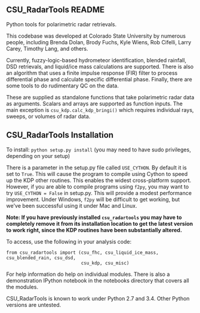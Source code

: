 CSU_RadarTools README
---------------------
Python tools for polarimetric radar retrievals.

This codebase was developed at Colorado State University by numerous people,
including Brenda Dolan, Brody Fuchs, Kyle Wiens, Rob Cifelli, Larry Carey, Timothy Lang,
and others.

Currently, fuzzy-logic-based hydrometeor identification, blended rainfall,
DSD retrievals, and liquid/ice mass calculations are supported. There is also an 
algorithm that uses a finite impulse response (FIR) filter to process differential phase
and calculate specific differential phase.
Finally, there are some tools to do rudimentary QC on the data.

These are supplied as standalone functions that take polarimetric radar data
as arguments. Scalars and arrays are supported as function inputs. The main exception
is `csu_kdp.calc_kdp_bringi()` which requires individual rays, sweeps, or volumes of 
radar data. 

CSU_RadarTools Installation
---------------------------
To install:
`python setup.py install`
(you may need to have sudo privileges, depending on your setup)

There is a parameter in the setup.py file called `USE_CYTHON`. By default it is set to `True`.
This will cause the program to compile using Cython to speed up the KDP other routines.
This enables the widest cross-platform support. However, if you are able to compile programs
using `f2py`, you may want to try `USE_CYTHON = False` in setup.py. This will provide a modest
performance improvement. Under Windows, `f2py` will be difficult to get working, but we've been
successful using it under Mac and Linux.

<b>Note: If you have previously installed `csu_radartools` you may have to completely remove it
from its installation location to get the latest version to work right, since the KDP
routines have been substantially altered.</b>

To access, use the following in your analysis code:
```
from csu_radartools import (csu_fhc, csu_liquid_ice_mass, csu_blended_rain, csu_dsd, 
                            csu_kdp, csu_misc)
```

For help information do help on individual modules. There is also a demonstration IPython notebook in the notebooks directory that covers all the modules. 

CSU_RadarTools is known to work under Python 2.7 and 3.4. Other Python versions are untested.
